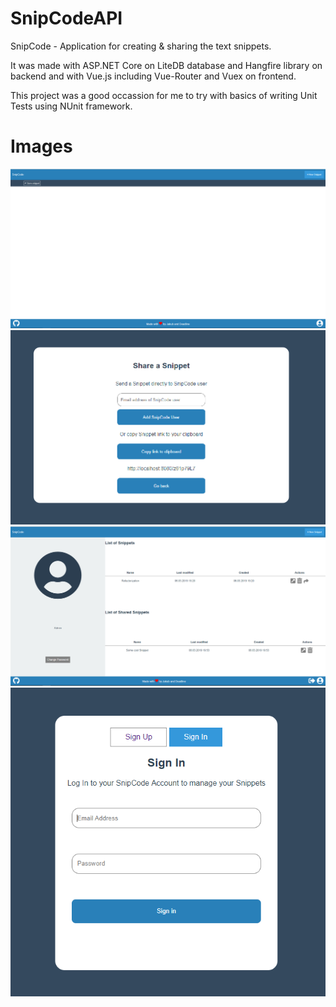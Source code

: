 # SnipCodeAPI
SnipCode - Application for creating & sharing the text snippets.

It was made with ASP.NET Core on LiteDB database and Hangfire library on backend and with Vue.js including Vue-Router and Vuex on frontend.

This project was a good occassion for me to try with basics of writing Unit Tests using NUnit framework.

# Images

<img src="Images/1.PNG"/>
<img src="Images/2.PNG"/>
<img src="Images/3.PNG"/>
<img src="Images/4.PNG"/>
